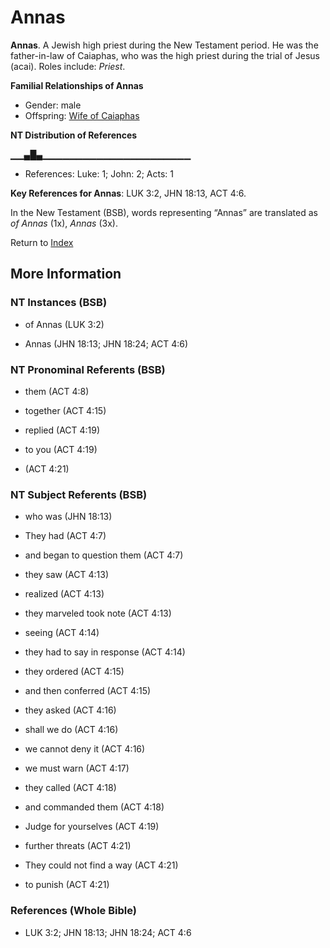 # Annas
**Annas**. 
A Jewish high priest during the New Testament period. He was the father-in-law of Caiaphas, who was the high priest during the trial of Jesus (acai). 
Roles include: 
_Priest_. 




**Familial Relationships of Annas**


* Gender: male
* Offspring: [Wife of Caiaphas](WifeOfCaiaphas.md)


**NT Distribution of References**

▁▁▄█▄▁▁▁▁▁▁▁▁▁▁▁▁▁▁▁▁▁▁▁▁▁▁
* References: Luke: 1; John: 2; Acts: 1



**Key References for Annas**: 
LUK 3:2, JHN 18:13, ACT 4:6. 




In the New Testament (BSB), words representing “Annas” are translated as 
*of Annas* (1x), *Annas* (3x). 


Return to [Index](00-Index.md)

## More Information

### NT Instances (BSB)

* of Annas (LUK 3:2)

* Annas (JHN 18:13; JHN 18:24; ACT 4:6)



### NT Pronominal Referents (BSB)

* them (ACT 4:8)

* together (ACT 4:15)

* replied (ACT 4:19)

* to you (ACT 4:19)

*  (ACT 4:21)



### NT Subject Referents (BSB)

* who was (JHN 18:13)

* They had (ACT 4:7)

* and began to question them (ACT 4:7)

* they saw (ACT 4:13)

* realized (ACT 4:13)

* they marveled took note (ACT 4:13)

* seeing (ACT 4:14)

* they had to say in response (ACT 4:14)

* they ordered (ACT 4:15)

* and then conferred (ACT 4:15)

* they asked (ACT 4:16)

* shall we do (ACT 4:16)

* we cannot deny it (ACT 4:16)

* we must warn (ACT 4:17)

* they called (ACT 4:18)

* and commanded them (ACT 4:18)

* Judge for yourselves (ACT 4:19)

* further threats (ACT 4:21)

* They could not find a way (ACT 4:21)

* to punish (ACT 4:21)



### References (Whole Bible)

* LUK 3:2; JHN 18:13; JHN 18:24; ACT 4:6



